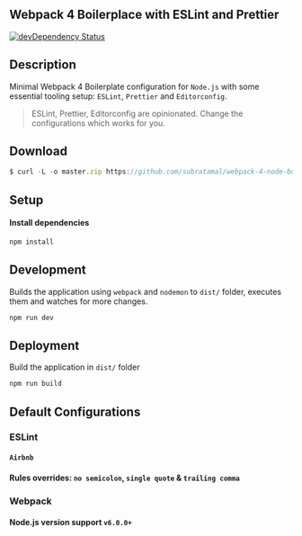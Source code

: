 ## Webpack 4 Boilerplace with ESLint and Prettier

[![devDependency Status](https://david-dm.org/subratamal/webpack-4-node-boilterplate-eslint-prettier/dev-status.svg)](https://david-dm.org/subratamal/webpack-4-node-boilterplate-eslint-prettier.svg)

## Description

Minimal Webpack 4 Boilerplate configuration for `Node.js` with some essential tooling setup: `ESLint`, `Prettier` and `Editorconfig`.

> ESLint, Prettier, Editorconfig are opinionated. Change the configurations which works for you.

## Download

```javascript
$ curl -L -o master.zip https://github.com/subratamal/webpack-4-node-boilterplate-eslint-prettier/archive/master.zip && unzip master.zip && rm master.zip && mv ./webpack-4-node-boilterplate-eslint-prettier-master/{.,}* ./ && rm -r ./webpack-4-node-boilterplate-eslint-prettier-master
```
## Setup

#### Install dependencies

```javascript
npm install
```

## Development
Builds the application using `webpack` and `nodemon` to `dist/` folder, executes them and watches for more changes.
```javascript
npm run dev
```

## Deployment

Build the application in `dist/` folder

```javascript
npm run build
```

## Default Configurations

### ESLint

#### `Airbnb`
#### Rules overrides: `no semicolon`, `single quote` & `trailing comma`

### Webpack

#### Node.js version support `v6.0.0+`
